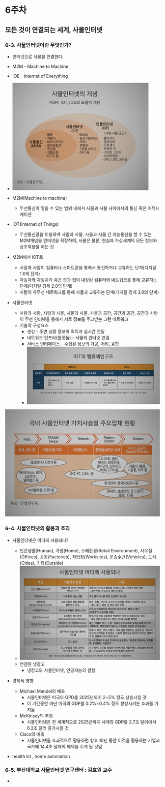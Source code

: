 # 6주차



## 모든 것이 연결되는 세계, 사물인터넷



### 6-3. 사물인터넷이란 무엇인가?

- 인터넷으로 사물을 연결한다.
- M2M - Machine to Machine
- IOE - Internet of Everything
- ![캡처](md-images/%EC%BA%A1%EC%B2%98-1633681635873.PNG)
- M2M(Machine to machine)
  - 무선통신이 닿을 수 있는 범위 내에서 사물과 사물 사이에서의 통신 혹은 커뮤니케이션
- IOT(Internet of Things)
  - 무선통신망을 이용하여 사람과 사물, 사물과 사물 간 지능통신을 할 수 있는 M2M개념을 인터넷을 확장하여, 사물은 물론, 현실과 가상세계의 모든 정보와 상호작용을 하는 것
- M2M에서 IOT로
  - 사람과 사람이 컴퓨터나 스마트폰을 통해서 통신하거나 교류하는 단계(디지털 1.0의 단계)
  - 자동차와 자동차가 혹은 집과 집이 내장된 컴퓨터와 네트워크를 통해 교류하는 단계(디지털 경제 2.0의 단계)
  - 사람이 유무선 네트워크를 통해 사물과 교류하는 단계(디지털 경제 3.0의 단계)

- 사물인터넷
  - 사람과 사람, 사람과 사물, 사물과 사물, 사물과 공간, 공간과 공간, 공간과 사람이 무선 인터넷을 통해서 서로 정보를 주고받는 그런 네트워크
  - 기술적 구성요소
    - 센싱 - 주변 상황 정보의 획득과 실시간 전달
    - 네트워크 인프라(플랫폼) - 사물의 인터넷 연결
    - 서비스 인터페이스 - 수집된 정보의 가공, 처리, 융합
    - ![캡처](md-images/%EC%BA%A1%EC%B2%98-1633682237253.PNG)

![캡처](md-images/%EC%BA%A1%EC%B2%98-1633682273769.PNG)

### 6-4. 사물인터넷의 활용과 효과

- 사물인터넷은 어디에 사용되나?

  - 인간생활(Human), 가정(Home), 소매환경(Retail Environment), 사무실(Offices), 공장(Factories), 작업장(Worksites), 운송수단(Vehicles), 도시(Cities), 기타(Outside) 
  - ![캡처](md-images/%EC%BA%A1%EC%B2%98-1633682450044.PNG)
  - 연결된 냉장고
    - 냉장고와 사물인터넷, 인공지능의 결합

- 경제적 영향

  - Michael Mandel의 예측
    - 사물인터넷은 미국의 GPD를 2025년까지 2~5% 정도 상승시킬 것
    - 이 기간동안 매년 미국의 GDP를 0.2%~0.4% 정도 향상시키는 효과를 가져옴
  - McKinsey의 추정
    - 사물인터넷은 전 세계적으로 2025년까지 세계의 GDP를 2.7조 달러에서 6.2조 달러 증가시킬 것
  - Cisco의 예측
    - 사물인터넷을 효과적으로 활용하면 향후 10년 동안 이것을 활용하는 기업과 국가에 14.4조 달러의 혜택을 주게 될 것임

- health kit , home automation

  

### 6-5. 부산대학교 사물인터넷 연구센터 : 김호원 교수

- 
